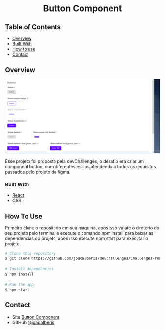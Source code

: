 <!-- Please update value in the {}  -->

<h1 align="center">Button Component</h1>

<!-- TABLE OF CONTENTS -->

## Table of Contents

- [Overview](#overview)
- [Built With](#built-with)
- [How to use](#how-to-use)
- [Contact](#contact)

<!-- OVERVIEW -->

## Overview

![Desktop](./src/print.png)

Esse projeto foi proposto pela devChallenges, o desafio era criar um component button, com diferentes estilos atendendo a todos os requisitos passados pelo projeto do figma.

### Built With

- [React](https://reactjs.org/)
- CSS

## How To Use

<!-- This is an example, please update according to your application -->

Primeiro clone o repositorio em sua maquina, apos isso va até o diretorio do seu projeto pelo terminal e execute o comando npm install para baixar as dependencias do projeto, apos isso execute npm start para executar o projeto.

```bash
# Clone this repository
$ git clone https://github.com/joaoalberis/devchallenges/ChallengesFrontEnd/buttoncomponent.git

# Install dependencies
$ npm install

# Run the app
$ npm start
```

## Contact

- Site [Button Component](https://joaoalberis.github.io/devchallenges/ChallengesFrontEnd/buttoncomponent)
- GitHub [@joaoalberis](https://{github.com/joaoalberis})
